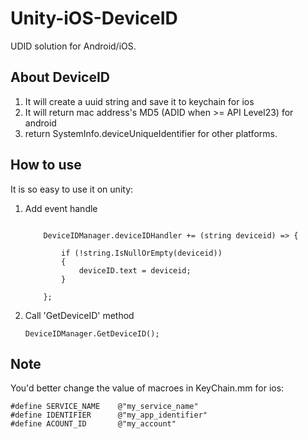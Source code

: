 # Unity-iOS-DeviceID
UDID solution for Android/iOS.

## About DeviceID

1. It will create a uuid string and save it to keychain for ios
2. It will return mac address's MD5 (ADID when >= API Level23) for android
3. return SystemInfo.deviceUniqueIdentifier for other platforms.



## How to use

It is so easy to use it on unity:

1. Add event handle

	```

        DeviceIDManager.deviceIDHandler += (string deviceid) => {

            if (!string.IsNullOrEmpty(deviceid))
            {
                deviceID.text = deviceid;
            }
            
        };
	```

2. Call 'GetDeviceID' method

	```
	DeviceIDManager.GetDeviceID();
	```

## Note

You'd better change the value of macroes in KeyChain.mm for ios:

```
#define SERVICE_NAME    @"my_service_name"
#define IDENTIFIER      @"my_app_identifier"
#define ACOUNT_ID       @"my_account"
```
